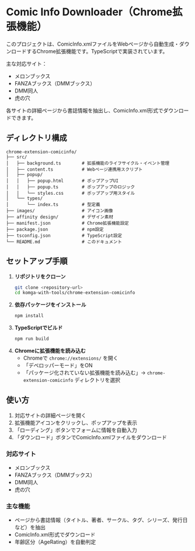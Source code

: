 
# Comic Info Downloader（Chrome拡張機能）

このプロジェクトは、ComicInfo.xmlファイルをWebページから自動生成・ダウンロードするChrome拡張機能です。TypeScriptで実装されています。

主な対応サイト：
- メロンブックス
- FANZAブックス（DMMブックス）
- DMM同人
- 虎の穴

各サイトの詳細ページから書誌情報を抽出し、ComicInfo.xml形式でダウンロードできます。


## ディレクトリ構成

```
chrome-extension-comicinfo/
├── src/
│   ├── background.ts        # 拡張機能のライフサイクル・イベント管理
│   ├── content.ts           # Webページ連携用スクリプト
│   ├── popup/
│   │   ├── popup.html       # ポップアップUI
│   │   ├── popup.ts         # ポップアップのロジック
│   │   └── styles.css       # ポップアップ用スタイル
│   └── types/
│       └── index.ts         # 型定義
├── images/                  # アイコン画像
├── affinity design/         # デザイン素材
├── manifest.json            # Chrome拡張機能設定
├── package.json             # npm設定
├── tsconfig.json            # TypeScript設定
└── README.md                # このドキュメント
```


## セットアップ手順

1. **リポジトリをクローン**
   ```zsh
   git clone <repository-url>
   cd komga-with-tools/chrome-extension-comicinfo
   ```
2. **依存パッケージをインストール**
   ```zsh
   npm install
   ```
3. **TypeScriptでビルド**
   ```zsh
   npm run build
   ```
4. **Chromeに拡張機能を読み込む**
   - Chromeで `chrome://extensions/` を開く
   - 「デベロッパーモード」をON
   - 「パッケージ化されていない拡張機能を読み込む」→ `chrome-extension-comicinfo` ディレクトリを選択


## 使い方

1. 対応サイトの詳細ページを開く
2. 拡張機能アイコンをクリックし、ポップアップを表示
3. 「ローディング」ボタンでフォームに情報を自動入力
4. 「ダウンロード」ボタンでComicInfo.xmlファイルをダウンロード

### 対応サイト
- メロンブックス
- FANZAブックス（DMMブックス）
- DMM同人
- 虎の穴

### 主な機能
- ページから書誌情報（タイトル、著者、サークル、タグ、シリーズ、発行日など）を抽出
- ComicInfo.xml形式でダウンロード
- 年齢区分（AgeRating）を自動判定

